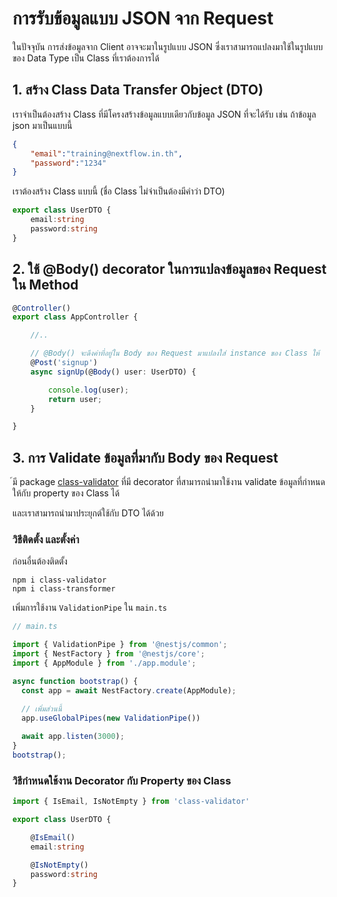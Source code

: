 

# การรับข้อมูลแบบ JSON จาก Request

ในปัจจุบัน การส่งข้อมูลจาก Client อาจจะมาในรูปแบบ JSON ซึ่งเราสามารถแปลงมาใช้ในรูปแบบของ Data Type เป็น Class ที่เราต้องการได้ 

## 1. สร้าง Class Data Transfer Object (DTO) 

เราจำเป็นต้องสร้าง Class ที่มีโครงสร้างข้อมูลแบบเดียวกับข้อมูล JSON ที่จะได้รับ เช่น ถ้าข้อมูล json มาเป็นแบบนี้

```json
{
    "email":"training@nextflow.in.th",
    "password":"1234"
}
```

เราต้องสร้าง Class แบบนี้ (ชื่อ Class ไม่จำเป็นต้องมีคำว่า DTO)

```ts
export class UserDTO {
    email:string
    password:string
}
```

## 2. ใช้ @Body() decorator ในการแปลงข้อมูลของ Request ใน Method

```ts
@Controller()
export class AppController {

    //..

    // @Body() จะดึงค่าที่อยู่ใน Body ของ Request มาแปลงใส่ instance ของ Class ให้
    @Post('signup')
    async signUp(@Body() user: UserDTO) {

        console.log(user);
        return user;
    }

}
```

## 3. การ Validate ข้อมูลที่มากับ Body ของ Request 

์มี package [class-validator](https://github.com/typestack/class-validator) ที่มี decorator ที่สามารถนำมาใช้งาน validate ข้อมูลที่กำหนดให้กับ property ของ Class ได้ 

และเราสามารถนำมาประยุกต์ใช้กับ DTO ได้ด้วย


### วิธีติดตั้ง และตั้งค่า

ก่อนอื่นต้องติดตั้ง

```
npm i class-validator
npm i class-transformer
```

เพิ่มการใช้งาน `ValidationPipe` ใน `main.ts`

```ts
// main.ts

import { ValidationPipe } from '@nestjs/common';
import { NestFactory } from '@nestjs/core';
import { AppModule } from './app.module';

async function bootstrap() {
  const app = await NestFactory.create(AppModule);

  // เพิ่มส่วนนี้
  app.useGlobalPipes(new ValidationPipe())
  
  await app.listen(3000);
}
bootstrap();

```

### วิธีกำหนดใช้งาน Decorator กับ Property ของ Class

```ts
import { IsEmail, IsNotEmpty } from 'class-validator'

export class UserDTO {

    @IsEmail()
    email:string

    @IsNotEmpty()
    password:string
}

```